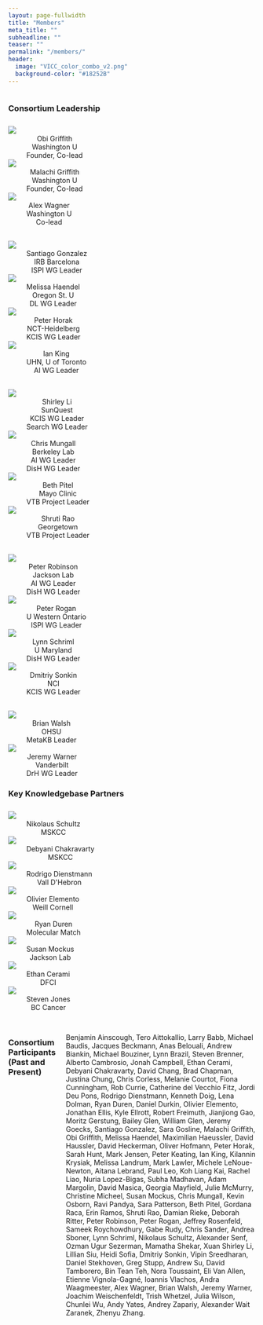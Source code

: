 ```yaml
---
layout: page-fullwidth
title: "Members"
meta_title: ""
subheadline: ""
teaser: ""
permalink: "/members/"
header:
  image: "VICC_color_combo_v2.png"
  background-color: "#18252B"
---
```


<div class="row" style="padding-bottom: 10px">
  <div class="large-11 large-offset-1 columns">
      <h3>Consortium Leadership</h3>
  </div>
</div>

<div class="row" style="padding-bottom: 30px">
  <div class="large-2 large-offset-1 columns" align="center">
     <img src="/assets/img/obi_griffith.jpg"><br>
     Obi Griffith<br>
     Washington U<br>
     Founder, Co-lead
  </div>
  <div class="large-2 columns" align="center">
     <img src="/assets/img/malachi_griffith3.jpg"><br>
     Malachi Griffith<br>
     Washington U<br>
     Founder, Co-lead
  </div>
  <div class="large-2 columns end" align="center">
     <img src="/assets/img/alex_wagner.jpeg"><br>
     Alex Wagner<br>
     Washington U<br>
     Co-lead
  </div>
</div>

<div class="row" style="padding-bottom: 30px">
  <div class="large-2 large-offset-1 columns" align="center">
     <img src="/assets/img/user.jpg"><br>
     Santiago Gonzalez<br>
     IRB Barcelona<br>
     ISPI WG Leader
  </div>
  <div class="large-2 columns" align="center">
     <img src="/assets/img/melissa_haendel.jpg"><br>
     Melissa Haendel<br>
     Oregon St. U<br>
     DL WG Leader
  </div>
  <div class="large-2 columns" align="center">
     <img src="/assets/img/peter_horak.jpg"><br>
     Peter Horak<br>
     NCT-Heidelberg<br>
     KCIS WG Leader
  </div>
  <div class="large-2 columns end" align="center">
     <img src="/assets/img/ian_king.jpg"><br>
     Ian King<br>
     UHN, U of Toronto<br>
     AI WG Leader
  </div>
</div>

<div class="row" style="padding-bottom: 30px">
  <div class="large-2 large-offset-1 columns" align="center">
     <img src="/assets/img/shirley_li.jpg"><br>
     Shirley Li<br>
     SunQuest<br>
     KCIS WG Leader<br>
     Search WG Leader
  </div>
  <div class="large-2 columns" align="center">
     <img src="/assets/img/chris_mungall.jpg"><br>
     Chris Mungall<br>
     Berkeley Lab<br>
     AI WG Leader<br>
     DisH WG Leader
  </div>
    <div class="large-2 columns" align="center">
     <img src="/assets/img/user.jpg"><br>
     Beth Pitel<br>
     Mayo Clinic<br>
     VTB Project Leader
  </div>
  <div class="large-2 columns end" align="center">
     <img src="/assets/img/user.jpg"><br>
     Shruti Rao<br>
     Georgetown<br>
     VTB Project Leader
  </div>
</div>

<div class="row" style="padding-bottom: 30px">
  <div class="large-2 large-offset-1 columns" align="center">
     <img src="/assets/img/user.jpg"><br>
     Peter Robinson<br>
     Jackson Lab<br>
     AI WG Leader<br>
     DisH WG Leader
  </div>
  <div class="large-2 columns" align="center">
     <img src="/assets/img/user.jpg"><br>
     Peter Rogan<br>
     U Western Ontario<br>
     ISPI WG Leader
  </div>
  <div class="large-2 columns" align="center">
     <img src="/assets/img/user.jpg"><br>
     Lynn Schriml<br>
     U Maryland<br>
     DisH WG Leader
  </div>
  <div class="large-2 columns end" align="center">
     <img src="/assets/img/user.jpg"><br>
     Dmitriy Sonkin<br>
     NCI<br>
     KCIS WG Leader
  </div>
</div>
<div>
  <div class="large-2 large-offset-1 columns" align="center">
     <img src="/assets/img/user.jpg"><br>
     Brian Walsh<br>
     OHSU<br>
     MetaKB Leader
  </div>
  <div class="large-2 columns end" align="center">
     <img src="/assets/img/user.jpg"><br>
     Jeremy Warner<br>
     Vanderbilt<br>
     DrH WG Leader
  </div>
</div>

<div class="row" style="padding-bottom: 10px">
  <div class="large-11 large-offset-1 columns">
     <h3>Key Knowledgebase Partners</h3>
  </div>
</div>

<div class="row">
  <div class="large-2 large-offset-1 columns" align="center">
     <img src="/assets/img/nikolaus_schultz.jpg"><br>
     Nikolaus Schultz<br>
     MSKCC
  </div>
  <div class="large-2 columns" align="center">
     <img src="/assets/img/debyani_chakravarty.jpeg"><br>
     Debyani Chakravarty<br>
     MSKCC
  </div>
  <div class="large-2 columns" align="center">
     <img src="/assets/img/rodrigo-dienstmann.png"><br>
     Rodrigo Dienstmann<br>
     Vall D'Hebron
  </div>
  <div class="large-2 columns end" align="center">
     <img src="/assets/img/olivier_elemento.jpg"><br>
     Olivier Elemento<br>
     Weill Cornell
  </div>
</div>

<div class="row" style="padding-bottom: 30px">
  <div class="large-2 large-offset-1 columns" align="center">
     <img src="/assets/img/user.jpg"><br>
     Ryan Duren<br>
     Molecular Match
  </div>
  <div class="large-2 columns" align="center">
     <img src="/assets/img/susan_mockus.jpg"><br>
     Susan Mockus<br>
     Jackson Lab
  </div>
  <div class="large-2 columns" align="center">
     <img src="/assets/img/ethan_cerami.jpeg"><br>
     Ethan Cerami<br>
     DFCI
  </div>
  <div class="large-2 columns end" align="center">
     <img src="/assets/img/steven_jones.jpeg"><br>
     Steven Jones<br>
     BC Cancer
  </div>
</div>

<div class="row" style="padding-bottom: 10px">
    <div class="large-11 large-offset-1 columns">
        <h3>Consortium Participants (Past and Present)</h3>
        <p>Benjamin Ainscough, Tero Aittokallio, Larry Babb, Michael Baudis, Jacques Beckmann, Anas Belouali, Andrew Biankin, Michael Bouziner, Lynn Brazil, Steven Brenner, Alberto Cambrosio, Jonah Campbell, Ethan Cerami, Debyani Chakravarty, David Chang, Brad Chapman, Justina Chung, Chris Corless, Melanie Courtot, Fiona Cunningham, Rob Currie, Catherine del Vecchio Fitz, Jordi Deu Pons, Rodrigo Dienstmann, Kenneth Doig, Lena Dolman, Ryan Duren, Daniel Durkin, Olivier Elemento, Jonathan Ellis, Kyle Ellrott, Robert Freimuth, Jianjiong Gao, Moritz Gerstung, Bailey Glen, William Glen, Jeremy Goecks, Santiago Gonzalez, Sara Gosline, Malachi Griffith, Obi Griffith, Melissa Haendel, Maximilian Haeussler, David Haussler, David Heckerman, Oliver Hofmann, Peter Horak, Sarah Hunt, Mark Jensen, Peter Keating, Ian King, Kilannin Krysiak, Melissa Landrum, Mark Lawler, Michele LeNoue-Newton, Aitana Lebrand, Paul Leo, Koh Liang Kai, Rachel Liao, Nuria Lopez-Bigas, Subha Madhavan, Adam Margolin, David Masica, Georgia Mayfield, Julie McMurry, Christine Micheel, Susan Mockus, Chris Mungall, Kevin Osborn, Ravi Pandya, Sara Patterson, Beth Pitel, Gordana Raca, Erin Ramos, Shruti Rao, Damian Rieke, Deborah Ritter, Peter Robinson, Peter Rogan, Jeffrey Rosenfeld, Sameek Roychowdhury, Gabe Rudy, Chris Sander, Andrea Sboner, Lynn Schriml, Nikolaus Schultz, Alexander Senf, Ozman Ugur Sezerman, Mamatha Shekar, Xuan Shirley Li, Lillian Siu, Heidi Sofia, Dmitriy Sonkin, Vipin Sreedharan, Daniel Stekhoven, Greg Stupp, Andrew Su, David Tamborero, Bin Tean Teh, Nora Toussaint, Eli Van Allen, Etienne Vignola-Gagné, Ioannis Vlachos, Andra Waagmeester, Alex Wagner, Brian Walsh, Jeremy Warner, Joachim Weischenfeldt, Trish Whetzel, Julia Wilson, Chunlei Wu, Andy Yates, Andrey Zapariy, Alexander Wait Zaranek, Zhenyu Zhang.</p>
    </div>
</div>

